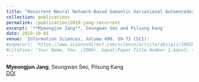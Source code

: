 ```yaml
---
title: "Recurrent Neural Network-Based Semantic Variational Autoencoder for Sequence to Sequence Learning"
collection: publications
permalink: /publication/2019-jang-recurrent
excerpt: '**Myeongjun Jang**, Seungwan Seo and Pilsung Kang'
date: 2019-10-01
venue: 'Information Sciences, Volume 490. 59-73 (SCI)'
#paperurl: 'https://www.sciencedirect.com/science/article/abs/pii/S0020025519302786?via%3Dihub'
#citation: 'Your Name, You. (2009). &quot;Paper Title Number 1.&quot; <i>Journal 1</i>. 1(1).'
---
```

**Myeongjun Jang**, Seungwan Seo, Pilsung Kang  
[DOI](https://www.sciencedirect.com/science/article/abs/pii/S0020025519302786?via%3Dihub)
